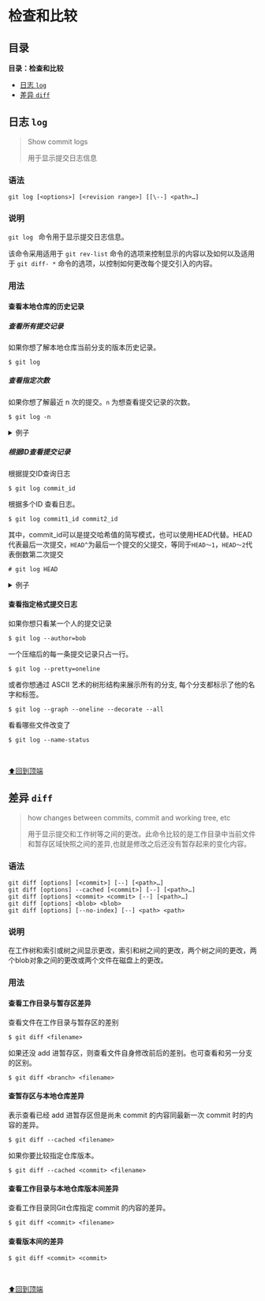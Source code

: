 # 检查和比较

## 目录

**目录：检查和比较**

- [日志 `log`](#日志-log)
- [差异 `diff`](#差异-diff)

## 日志 `log`

> Show commit logs
>
> 用于显示提交日志信息

### 语法

```
git log [<options>] [<revision range>] [[\--] <path>…]
```

### 说明

`git log ` 命令用于显示提交日志信息。

该命令采用适用于 `git rev-list` 命令的选项来控制显示的内容以及如何以及适用于 `git diff- *` 命令的选项，以控制如何更改每个提交引入的内容。

### 用法

#### 查看本地仓库的历史记录

##### 查看所有提交记录

如果你想了解本地仓库当前分支的版本历史记录。

```
$ git log
```

##### 查看指定次数

如果你想了解最近 n 次的提交。`n` 为想查看提交记录的次数。

```
$ git log -n
```

<details>

<summary>例子</summary>

查看最近三次的提交记录

```
$ git log -3
```

</details>

##### 根据ID查看提交记录

根据提交ID查询日志

```
$ git log commit_id
```

根据多个ID 查看日志。

```
$ git log commit1_id commit2_id
```

其中，commit_id可以是提交哈希值的简写模式，也可以使用HEAD代替。HEAD代表最后一次提交，`HEAD^`为最后一个提交的父提交，等同于`HEAD～1`，`HEAD～2`代表倒数第二次提交

```
# git log HEAD
```

<details>

<summary>例子</summary>

```
$ git log c5f8a258babf5eec54edc794ff980d8340396592
```

</details>

#### 查看指定格式提交日志

如果你想只看某一个人的提交记录

```
$ git log --author=bob
```

一个压缩后的每一条提交记录只占一行。

```
$ git log --pretty=oneline
```

或者你想通过 ASCII 艺术的树形结构来展示所有的分支, 每个分支都标示了他的名字和标签。

```
$ git log --graph --oneline --decorate --all
```

看看哪些文件改变了

```
$ git log --name-status
```

<br>

[⬆回到顶端](#目录)

## 差异 `diff`

> how changes between commits, commit and working tree, etc
>
> 用于显示提交和工作树等之间的更改。此命令比较的是工作目录中当前文件和暂存区域快照之间的差异,也就是修改之后还没有暂存起来的变化内容。

### 语法

```
git diff [options] [<commit>] [--] [<path>…]
git diff [options] --cached [<commit>] [--] [<path>…]
git diff [options] <commit> <commit> [--] [<path>…]
git diff [options] <blob> <blob>
git diff [options] [--no-index] [--] <path> <path>
```

### 说明

在工作树和索引或树之间显示更改，索引和树之间的更改，两个树之间的更改，两个blob对象之间的更改或两个文件在磁盘上的更改。

### 用法

#### 查看工作目录与暂存区差异

查看文件在工作目录与暂存区的差别

```
$ git diff <filename>
```

如果还没 add 进暂存区，则查看文件自身修改前后的差别。也可查看和另一分支的区别。

```
$ git diff <branch> <filename>
```

#### 查暂存区与本地仓库差异

表示查看已经 add 进暂存区但是尚未 commit 的内容同最新一次 commit 时的内容的差异。

```
$ git diff --cached <filename>
```

如果你要比较指定仓库版本。

```
$ git diff --cached <commit> <filename>
```

#### 查看工作目录与本地仓库版本间差异

查看工作目录同Git仓库指定 commit 的内容的差异。

```
$ git diff <commit> <filename>
```

#### 查看版本间的差异

```
$ git diff <commit> <commit>
```
<br>

[⬆回到顶端](#目录)